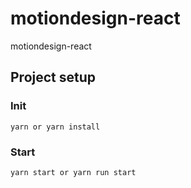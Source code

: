 # motiondesign-react
motiondesign-react

## Project setup
### Init
```
yarn or yarn install
```

### Start
```
yarn start or yarn run start
```